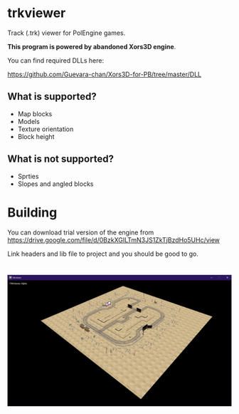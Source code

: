 # trkviewer
 Track (.trk) viewer for PolEngine games.

**This program is powered by abandoned Xors3D engine**.

You can find required DLLs here: 

https://github.com/Guevara-chan/Xors3D-for-PB/tree/master/DLL

## What is supported?
- Map blocks
- Models
- Texture orientation
- Block height

## What is not supported?
- Sprties
- Slopes and angled blocks


# Building
You can download trial version of the engine from
https://drive.google.com/file/d/0BzkXGILTmN3JS1ZkTjBzdHo5UHc/view

Link headers and lib file to project and you should be good to go.

#
![Preview](preview.png)


